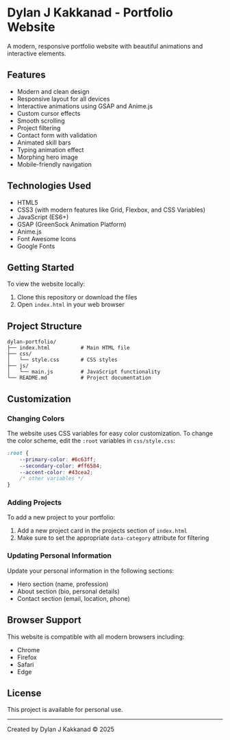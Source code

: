 # Dylan J Kakkanad - Portfolio Website

A modern, responsive portfolio website with beautiful animations and interactive elements.

## Features

- Modern and clean design
- Responsive layout for all devices
- Interactive animations using GSAP and Anime.js
- Custom cursor effects
- Smooth scrolling
- Project filtering
- Contact form with validation
- Animated skill bars
- Typing animation effect
- Morphing hero image
- Mobile-friendly navigation

## Technologies Used

- HTML5
- CSS3 (with modern features like Grid, Flexbox, and CSS Variables)
- JavaScript (ES6+)
- GSAP (GreenSock Animation Platform)
- Anime.js
- Font Awesome Icons
- Google Fonts

## Getting Started

To view the website locally:

1. Clone this repository or download the files
2. Open `index.html` in your web browser

## Project Structure

```
dylan-portfolio/
├── index.html          # Main HTML file
├── css/
│   └── style.css       # CSS styles
├── js/
│   └── main.js         # JavaScript functionality
└── README.md           # Project documentation
```

## Customization

### Changing Colors

The website uses CSS variables for easy color customization. To change the color scheme, edit the `:root` variables in `css/style.css`:

```css
:root {
    --primary-color: #6c63ff;
    --secondary-color: #ff6584;
    --accent-color: #43cea2;
    /* other variables */
}
```

### Adding Projects

To add a new project to your portfolio:

1. Add a new project card in the projects section of `index.html`
2. Make sure to set the appropriate `data-category` attribute for filtering

### Updating Personal Information

Update your personal information in the following sections:

- Hero section (name, profession)
- About section (bio, personal details)
- Contact section (email, location, phone)

## Browser Support

This website is compatible with all modern browsers including:

- Chrome
- Firefox
- Safari
- Edge

## License

This project is available for personal use.

---

Created by Dylan J Kakkanad © 2025
